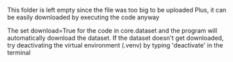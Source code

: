 This folder is left empty since the file was too big to be uploaded
Plus, it can be easily downloaded by executing the code anyway

The set download=True for the code in core.dataset and the program will automatically download the dataset.
If the dataset doesn't get downloaded, try deactivating the virtual environment (.venv) by typing 'deactivate' in the terminal
